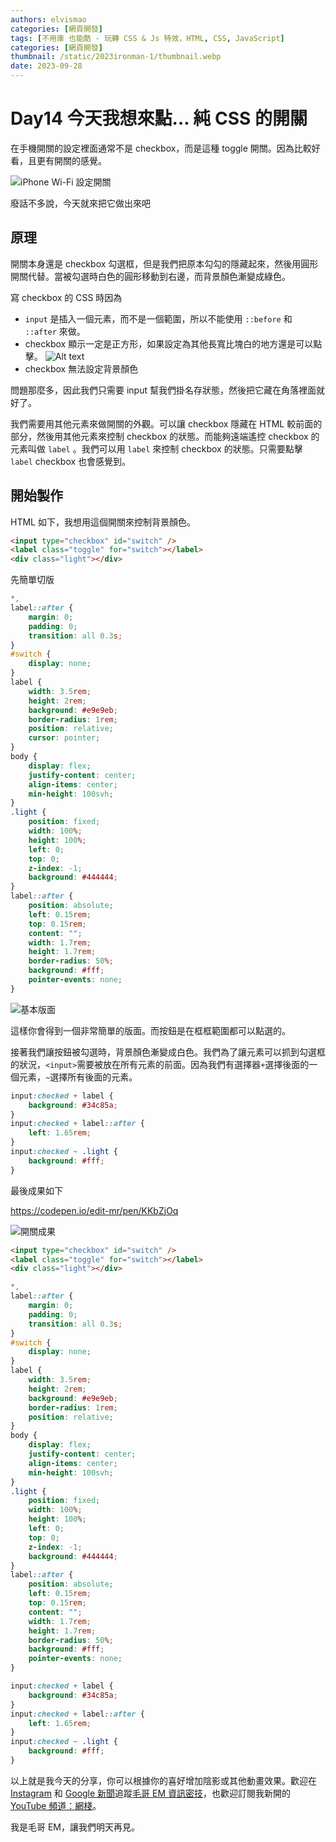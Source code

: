 ```yaml
---
authors: elvismao
categories: [網頁開發]
tags: [不用庫 也能酷 - 玩轉 CSS & Js 特效，HTML, CSS, JavaScript]
categories: [網頁開發]
thumbnail: /static/2023ironman-1/thumbnail.webp
date: 2023-09-28
---
```


# Day14 今天我想來點… 純 CSS 的開關

在手機開關的設定裡面通常不是 checkbox，而是這種 toggle 開關。因為比較好看，且更有開關的感覺。

![iPhone Wi-Fi 設定開關](switch.webp)

廢話不多說，今天就來把它做出來吧

## 原理

開關本身還是 checkbox 勾選框，但是我們把原本勾勾的隱藏起來，然後用圓形開關代替。當被勾選時白色的圓形移動到右邊，而背景顏色漸變成綠色。

寫 checkbox 的 CSS 時因為

- `input` 是插入一個元素，而不是一個範圍，所以不能使用 `::before` 和 `::after` 來做。
- checkbox 顯示一定是正方形，如果設定為其他長寬比塊白的地方還是可以點擊。 ![Alt text](checkbox-range.webp)
- checkbox 無法設定背景顏色

問題那麼多，因此我們只需要 input 幫我們掛名存狀態，然後把它藏在角落裡面就好了。

我們需要用其他元素來做開關的外觀。可以讓 checkbox 隱藏在 HTML 較前面的部分，然後用其他元素來控制 checkbox 的狀態。而能夠遠端遙控 checkbox 的元素叫做 `label` 。我們可以用 `label` 來控制 checkbox 的狀態。只需要點擊 `label` checkbox 也會感覺到。

## 開始製作

HTML 如下，我想用這個開關來控制背景顏色。

```html
<input type="checkbox" id="switch" />
<label class="toggle" for="switch"></label>
<div class="light"></div>
```

先簡單切版

```css
*,
label::after {
	margin: 0;
	padding: 0;
	transition: all 0.3s;
}
#switch {
	display: none;
}
label {
	width: 3.5rem;
	height: 2rem;
	background: #e9e9eb;
	border-radius: 1rem;
	position: relative;
	cursor: pointer;
}
body {
	display: flex;
	justify-content: center;
	align-items: center;
	min-height: 100svh;
}
.light {
	position: fixed;
	width: 100%;
	height: 100%;
	left: 0;
	top: 0;
	z-index: -1;
	background: #444444;
}
label::after {
	position: absolute;
	left: 0.15rem;
	top: 0.15rem;
	content: "";
	width: 1.7rem;
	height: 1.7rem;
	border-radius: 50%;
	background: #fff;
	pointer-events: none;
}
```

![基本版面](layout.webp)

這樣你會得到一個非常簡單的版面。而按鈕是在框框範圍都可以點選的。

接著我們讓按鈕被勾選時，背景顏色漸變成白色。我們為了讓元素可以抓到勾選框的狀況，`<input>`需要被放在所有元素的前面。因為我們有選擇器`+`選擇後面的一個元素，`~`選擇所有後面的元素。

```css
input:checked + label {
	background: #34c85a;
}
input:checked + label::after {
	left: 1.65rem;
}
input:checked ~ .light {
	background: #fff;
}
```

最後成果如下

https://codepen.io/edit-mr/pen/KKbZjOq

![開關成果](final.gif)

```html
<input type="checkbox" id="switch" />
<label class="toggle" for="switch"></label>
<div class="light"></div>
```

```css
*,
label::after {
	margin: 0;
	padding: 0;
	transition: all 0.3s;
}
#switch {
	display: none;
}
label {
	width: 3.5rem;
	height: 2rem;
	background: #e9e9eb;
	border-radius: 1rem;
	position: relative;
}
body {
	display: flex;
	justify-content: center;
	align-items: center;
	min-height: 100svh;
}
.light {
	position: fixed;
	width: 100%;
	height: 100%;
	left: 0;
	top: 0;
	z-index: -1;
	background: #444444;
}
label::after {
	position: absolute;
	left: 0.15rem;
	top: 0.15rem;
	content: "";
	width: 1.7rem;
	height: 1.7rem;
	border-radius: 50%;
	background: #fff;
	pointer-events: none;
}

input:checked + label {
	background: #34c85a;
}
input:checked + label::after {
	left: 1.65rem;
}
input:checked ~ .light {
	background: #fff;
}
```

以上就是我今天的分享，你可以根據你的喜好增加陰影或其他動畫效果。歡迎在 [Instagram](https://www.instagram.com/emtech.cc) 和 [Google 新聞](https://news.google.com/publications/CAAqBwgKMKXLvgswsubVAw?ceid=TW:zh-Hant&oc=3)追蹤[毛哥 EM 資訊密技](https://emtech.cc/)，也歡迎訂閱我新開的[YouTube 頻道：網棧](https://www.youtube.com/@webpallet)。

我是毛哥 EM，讓我們明天再見。
